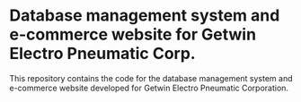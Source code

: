 # Database management system and e-commerce website for Getwin Electro Pneumatic Corp.
This repository contains the code for the database management system and e-commerce website developed for Getwin Electro Pneumatic Corporation.
